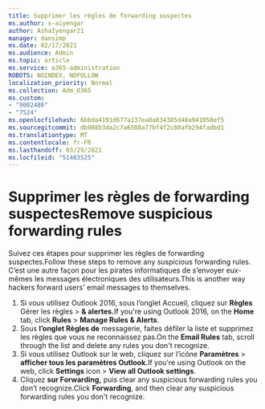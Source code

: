 ```yaml
---
title: Supprimer les règles de forwarding suspectes
ms.author: v-aiyengar
author: AshaIyengar21
manager: dansimp
ms.date: 02/17/2021
ms.audience: Admin
ms.topic: article
ms.service: o365-administration
ROBOTS: NOINDEX, NOFOLLOW
localization_priority: Normal
ms.collection: Adm_O365
ms.custom:
- "9002486"
- "7524"
ms.openlocfilehash: 6bbda4191d677a137ea0a834385d48a941050ef5
ms.sourcegitcommit: db908b3da2c7a6508a77bf4f2c80afb294fadbd1
ms.translationtype: MT
ms.contentlocale: fr-FR
ms.lasthandoff: 03/29/2021
ms.locfileid: "51403525"
---
```

# <a name="remove-suspicious-forwarding-rules"></a><span data-ttu-id="c022b-102">Supprimer les règles de forwarding suspectes</span><span class="sxs-lookup"><span data-stu-id="c022b-102">Remove suspicious forwarding rules</span></span>

<span data-ttu-id="c022b-103">Suivez ces étapes pour supprimer les règles de forwarding suspectes.</span><span class="sxs-lookup"><span data-stu-id="c022b-103">Follow these steps to remove any suspicious forwarding rules.</span></span> <span data-ttu-id="c022b-104">C’est une autre façon pour les pirates informatiques de s’envoyer eux-mêmes les messages électroniques des utilisateurs.</span><span class="sxs-lookup"><span data-stu-id="c022b-104">This is another way hackers forward users' email messages to themselves.</span></span>

1. <span data-ttu-id="c022b-105">Si vous utilisez Outlook 2016,  sous l’onglet Accueil, cliquez sur **Règles** Gérer les règles  >  **& alertes.**</span><span class="sxs-lookup"><span data-stu-id="c022b-105">If you're using Outlook 2016, on the **Home** tab, click **Rules** > **Manage Rules & Alerts**.</span></span> 
1. <span data-ttu-id="c022b-106">Sous **l’onglet Règles de** messagerie, faites défiler la liste et supprimez les règles que vous ne reconnaissez pas.</span><span class="sxs-lookup"><span data-stu-id="c022b-106">On the **Email Rules** tab, scroll through the list and delete any rules you don't recognize.</span></span>
1. <span data-ttu-id="c022b-107">Si vous utilisez Outlook sur le web, cliquez sur l’icône **Paramètres** > **afficher tous les paramètres Outlook.**</span><span class="sxs-lookup"><span data-stu-id="c022b-107">If you're using Outlook on the web, click **Settings** icon > **View all Outlook settings**.</span></span>
1. <span data-ttu-id="c022b-108">Cliquez **sur Forwarding,** puis clear any suspicious forwarding rules you don’t recognize.</span><span class="sxs-lookup"><span data-stu-id="c022b-108">Click **Forwarding**, and then clear any suspicious forwarding rules you don't recognize.</span></span>
